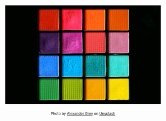 ![Grid Palette](./assets/alexander-grey-_Y3IuVbPpmU-unsplash.jpg)

<p align="center"><sub>Photo by <a href="https://unsplash.com/@sharonmccutcheon?utm_source=unsplash&utm_medium=referral&utm_content=creditCopyText">Alexander Grey</a> on <a href="https://unsplash.com/photos/_Y3IuVbPpmU?utm_source=unsplash&utm_medium=referral&utm_content=creditCopyText">Unsplash</a></sub></p>
